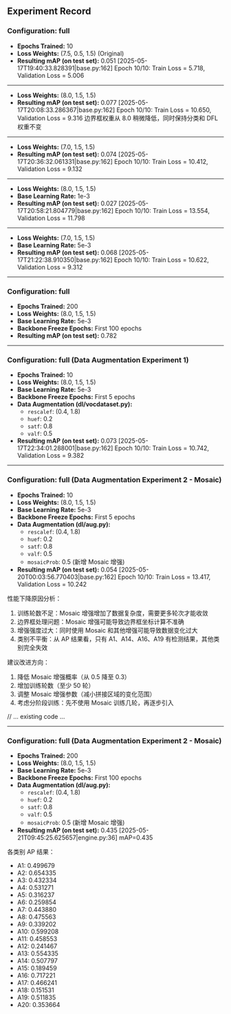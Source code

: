 ## Experiment Record

### Configuration: full
- **Epochs Trained:** 10
- **Loss Weights:** (7.5, 0.5, 1.5) (Original)
- **Resulting mAP (on test set):** 0.051
[2025-05-17T19:40:33.828391|base.py:162] Epoch 10/10: Train Loss = 5.718, Validation Loss = 5.006
---
- **Loss Weights:** (8.0, 1.5, 1.5)
- **Resulting mAP (on test set):** 0.077
[2025-05-17T20:08:33.286367|base.py:162] Epoch 10/10: Train Loss = 10.650, Validation Loss = 9.316 边界框权重从 8.0 稍微降低，同时保持分类和 DFL 权重不变
---
- **Loss Weights:** (7.0, 1.5, 1.5)
- **Resulting mAP (on test set):** 0.074
[2025-05-17T20:36:32.061331|base.py:162] Epoch 10/10: Train Loss = 10.412, Validation Loss = 9.132

---
- **Loss Weights:** (8.0, 1.5, 1.5)
- **Base Learning Rate:** 1e-3
- **Resulting mAP (on test set):** 0.027
[2025-05-17T20:58:21.804779|base.py:162] Epoch 10/10: Train Loss = 13.554, Validation Loss = 11.798

---
- **Loss Weights:** (7.0, 1.5, 1.5)
- **Base Learning Rate:** 5e-3
- **Resulting mAP (on test set):** 0.068
[2025-05-17T21:22:38.910350|base.py:162] Epoch 10/10: Train Loss = 10.622, Validation Loss = 9.312

---
### Configuration: full
- **Epochs Trained:** 200
- **Loss Weights:** (8.0, 1.5, 1.5)
- **Base Learning Rate:** 5e-3
- **Backbone Freeze Epochs:** First 100 epochs
- **Resulting mAP (on test set):** 0.782

---
### Configuration: full (Data Augmentation Experiment 1)
- **Epochs Trained:** 10
- **Loss Weights:** (8.0, 1.5, 1.5)
- **Base Learning Rate:** 5e-3
- **Backbone Freeze Epochs:** First 5 epochs
- **Data Augmentation (dl/vocdataset.py):**
    - `rescalef`: (0.4, 1.8)
    - `huef`: 0.2
    - `satf`: 0.8
    - `valf`: 0.5
- **Resulting mAP (on test set):** 0.073
[2025-05-17T22:34:01.288001|base.py:162] Epoch 10/10: Train Loss = 10.742, Validation Loss = 9.382

---
### Configuration: full (Data Augmentation Experiment 2 - Mosaic)
- **Epochs Trained:** 10
- **Loss Weights:** (8.0, 1.5, 1.5)
- **Base Learning Rate:** 5e-3
- **Backbone Freeze Epochs:** First 5 epochs
- **Data Augmentation (dl/aug.py):**
    - `rescalef`: (0.4, 1.8)
    - `huef`: 0.2
    - `satf`: 0.8
    - `valf`: 0.5
    - `mosaicProb`: 0.5 (新增 Mosaic 增强)
- **Resulting mAP (on test set):** 0.054
[2025-05-20T00:03:56.770403|base.py:162] Epoch 10/10: Train Loss = 13.417, Validation Loss = 10.242

性能下降原因分析：
1. 训练轮数不足：Mosaic 增强增加了数据复杂度，需要更多轮次才能收敛
2. 边界框处理问题：Mosaic 增强可能导致边界框坐标计算不准确
3. 增强强度过大：同时使用 Mosaic 和其他增强可能导致数据变化过大
4. 类别不平衡：从 AP 结果看，只有 A1、A14、A16、A19 有检测结果，其他类别完全失效

建议改进方向：
1. 降低 Mosaic 增强概率（从 0.5 降至 0.3）
2. 增加训练轮数（至少 50 轮）
3. 调整 Mosaic 增强参数（减小拼接区域的变化范围）
4. 考虑分阶段训练：先不使用 Mosaic 训练几轮，再逐步引入

// ... existing code ...

---
### Configuration: full (Data Augmentation Experiment 2 - Mosaic)
- **Epochs Trained:** 200
- **Loss Weights:** (8.0, 1.5, 1.5)
- **Base Learning Rate:** 5e-3
- **Backbone Freeze Epochs:** First 100 epochs
- **Data Augmentation (dl/aug.py):**
    - `rescalef`: (0.4, 1.8)
    - `huef`: 0.2
    - `satf`: 0.8
    - `valf`: 0.5
    - `mosaicProb`: 0.5 (新增 Mosaic 增强)
- **Resulting mAP (on test set):** 0.435
[2025-05-21T09:45:25.625657|engine.py:36] mAP=0.435

各类别 AP 结果：
- A1: 0.499679
- A2: 0.654335
- A3: 0.432334
- A4: 0.531271
- A5: 0.316237
- A6: 0.259854
- A7: 0.443880
- A8: 0.475563
- A9: 0.339202
- A10: 0.599208
- A11: 0.458553
- A12: 0.241467
- A13: 0.554335
- A14: 0.507797
- A15: 0.189459
- A16: 0.717221
- A17: 0.466241
- A18: 0.151531
- A19: 0.511835
- A20: 0.353664